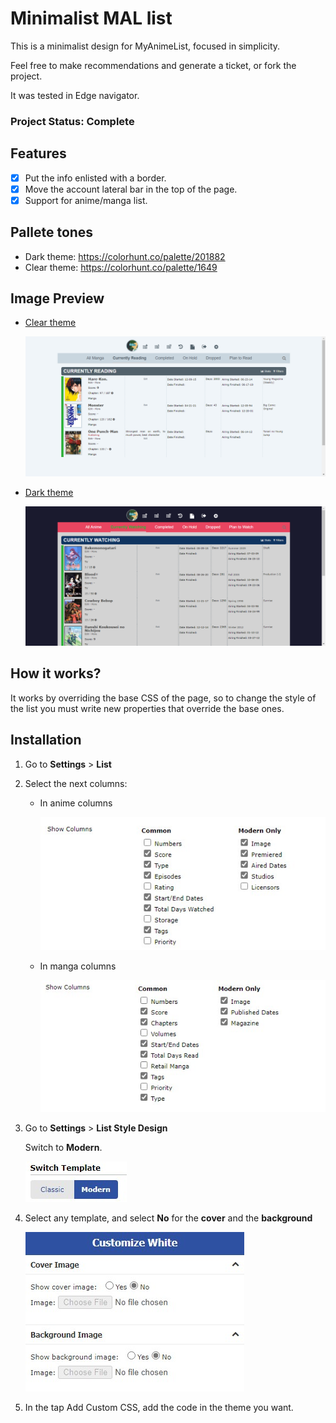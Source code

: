 # Minimalist MAL list

This is a minimalist design for MyAnimeList, focused in simplicity.

Feel free to make recommendations and generate a ticket, or fork the project.  

It was tested in Edge navigator.

### Project Status: Complete

## Features
- [x] Put the info enlisted with a border.
- [x] Move the account lateral bar in the top of the page.
- [x] Support for anime/manga list.

## Pallete tones 
* Dark theme: https://colorhunt.co/palette/201882
* Clear theme: https://colorhunt.co/palette/1649 

## Image Preview
* [Clear theme](ClearTheme.CSS)

    ![white](assets/White-theme-preview.png)

* [Dark theme](DarkTheme.CSS)
    
    ![dark](assets/Dark-theme-preview.png)

## How it works? 
It works by overriding the base CSS of the page, so to change the style of the list you must write new properties that override the base ones.

## Installation
1. Go to **Settings** > **List**
2. Select the next columns: 
    * In anime columns 
    
        ![Anime-columns](assets/Anime-columns.jpg)
    
    * In manga columns 
    
        ![Manga-columns](assets/Manga-Columns.jpg)
     
3. Go to **Settings** > **List Style Design**

    Switch to **Modern**. 

    ![Switch-Template](assets/Switch.jpg)
     
4. Select any template, and select **No** 
for the **cover** and the **background**

    ![Cover-Non](assets/Cover-non.jpg) 
    
5. In the tap Add Custom CSS, add the code in the theme you want.
